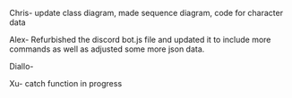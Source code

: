 Chris- update class diagram, made sequence diagram, code for character data 

Alex-  Refurbished the discord bot.js file and updated it to include more commands as well as adjusted some more json data.

Diallo-

Xu- catch function in progress
